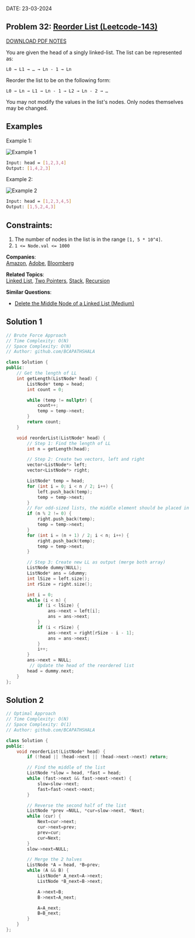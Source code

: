 DATE: 23-03-2024

## Problem 32: [ Reorder List (Leetcode-143) ](https://leetcode.com/problems/reorder-list/)

[DOWNLOAD PDF NOTES](https://drive.google.com/drive/u/1/folders/1V1lszXbUO97guTtDgW8AWcIkryRB2uW9)

You are given the head of a singly linked-list. The list can be represented as:

`L0 → L1 → … → Ln - 1 → Ln`

Reorder the list to be on the following form:

`L0 → Ln → L1 → Ln - 1 → L2 → Ln - 2 → …`

You may not modify the values in the list's nodes. Only nodes themselves may be changed.

## Examples

Example 1:

<p>
  <img src="https://assets.leetcode.com/uploads/2021/03/04/reorder1linked-list.jpg" alt="Example 1">
</p>

```bash
Input: head = [1,2,3,4]
Output: [1,4,2,3]
```

Example 2:

<p>
  <img src="https://assets.leetcode.com/uploads/2021/03/09/reorder2-linked-list.jpg" alt="Example 2">
</p>

```bash
Input: head = [1,2,3,4,5]
Output: [1,5,2,4,3]
```

## Constraints:

1. The number of nodes in the list is in the range `[1, 5 * 10^4]`.
2. `1 <= Node.val <= 1000`

**Companies**:  
[Amazon](https://leetcode.com/company/amazon), [Adobe](https://leetcode.com/company/adobe), [Bloomberg](https://leetcode.com/company/bloomberg)

**Related Topics**:  
[Linked List](https://leetcode.com/tag/linked-list/), [Two Pointers](https://leetcode.com/tag/two-pointers/), [Stack](https://leetcode.com/tag/stack/), [Recursion](https://leetcode.com/tag/recursion/)

**Similar Questions**:

- [Delete the Middle Node of a Linked List (Medium)](https://leetcode.com/problems/delete-the-middle-node-of-a-linked-list/)

## Solution 1

```cpp
// Brute Force Approach
// Time Complexity: O(N)
// Space Complexity: O(N)
// Author: github.com/BCAPATHSHALA

class Solution {
public:
    // Get the length of LL
    int getLength(ListNode* head) {
        ListNode* temp = head;
        int count = 0;

        while (temp != nullptr) {
            count++;
            temp = temp->next;
        }
        return count;
    }

    void reorderList(ListNode* head) {
        // Step 1: Find the length of LL
        int n = getLength(head);

        // Step 2: Create two vectors, left and right
        vector<ListNode*> left;
        vector<ListNode*> right;

        ListNode* temp = head;
        for (int i = 0; i < n / 2; i++) {
            left.push_back(temp);
            temp = temp->next;
        }
        // For odd-sized lists, the middle element should be placed in left/right list
        if (n % 2 != 0) {
            right.push_back(temp);
            temp = temp->next;
        }
        for (int i = (n + 1) / 2; i < n; i++) {
            right.push_back(temp);
            temp = temp->next;
        }

        // Step 3: Create new LL as output (merge both array)
        ListNode dummy(NULL);
        ListNode* ans = &dummy;
        int lSize = left.size();
        int rSize = right.size();

        int i = 0;
        while (i < n) {
            if (i < lSize) {
                ans->next = left[i];
                ans = ans->next;
            }
            if (i < rSize) {
                ans->next = right[rSize - i - 1];
                ans = ans->next;
            }
            i++;
        }
        ans->next = NULL;
         // Update the head of the reordered list
        head = dummy.next;
    }
};
```

## Solution 2

```cpp
// Optimal Approach
// Time Complexity: O(N)
// Space Complexity: O(1)
// Author: github.com/BCAPATHSHALA

class Solution {
public:
    void reorderList(ListNode* head) {
        if (!head || !head->next || !head->next->next) return;

        // Find the middle of the list
        ListNode *slow = head, *fast = head;
        while (fast->next && fast->next->next) {
            slow=slow->next;
            fast=fast->next->next;
        }

        // Reverse the second half of the list
        ListNode *prev =NULL, *cur=slow->next, *Next;
        while (cur) {
            Next=cur->next;
            cur->next=prev;
            prev=cur;
            cur=Next;
        }
        slow->next=NULL;

        // Merge the 2 halves
        ListNode *A = head, *B=prev;
        while (A && B) {
            ListNode* A_next=A->next;
            ListNode *B_next=B->next;

            A->next=B;
            B->next=A_next;

            A=A_next;
            B=B_next;
        }
    }
};
```
